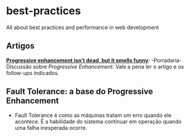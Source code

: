 # best-practices

All about best practices and performance in web development

## Artigos

[__Progressive enhancement isn’t dead, but it smells funny__](https://nolanlawson.com/2016/10/13/progressive-enhancement-isnt-dead-but-it-smells-funny/): -Porradaria- Discussão sobre _Progressive Enhancement_. Vale a pena ler o artigo e os follow-ups indicados.

## Fault Tolerance: a base do Progressive Enhancement
- Fault Tolerance é como as máquinas tratam um erro quando ele acontece. É a habilidade do sistema continuar em operação quando uma falha inesperada ocorre.
